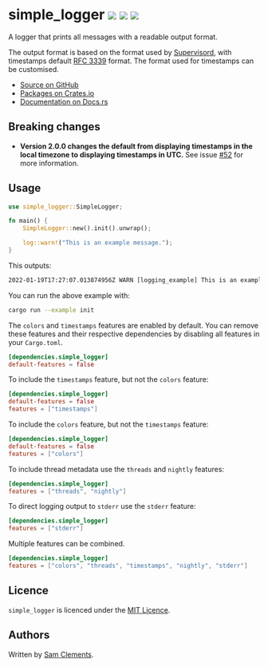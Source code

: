 # simple_logger [![](https://img.shields.io/github/tag/borntyping/rust-simple_logger.svg)](https://github.com/borntyping/rust-simple_logger/tags) [![](https://img.shields.io/travis/borntyping/rust-simple_logger.svg)](https://travis-ci.org/borntyping/rust-simple_logger) [![](https://img.shields.io/github/issues/borntyping/rust-simple_logger.svg)](https://github.com/borntyping/rust-simple_logger/issues)

A logger that prints all messages with a readable output format.

The output format is based on the format used by [Supervisord](https://github.com/Supervisor/supervisor), with timestamps default [RFC 3339](https://datatracker.ietf.org/doc/html/rfc3339) format. The format used for timestamps can be customised.

* [Source on GitHub](https://github.com/borntyping/rust-simple_logger)
* [Packages on Crates.io](https://crates.io/crates/simple_logger)
* [Documentation on Docs.rs](https://docs.rs/simple_logger)

Breaking changes
----------------

- **Version 2.0.0 changes the default from displaying timestamps in the local timezone to displaying timestamps in UTC.** See issue [#52](https://github.com/borntyping/rust-simple_logger/issues/52) for more information.

Usage
-----

```rust
use simple_logger::SimpleLogger;

fn main() {
    SimpleLogger::new().init().unwrap();

    log::warn!("This is an example message.");
}
```

This outputs:

```txt
2022-01-19T17:27:07.013874956Z WARN [logging_example] This is an example message.
```

You can run the above example with:

```sh
cargo run --example init
```

The `colors` and `timestamps` features are enabled by default. You can remove these
features and their respective dependencies by disabling all features in your
`Cargo.toml`.

```toml
[dependencies.simple_logger]
default-features = false
```

To include the `timestamps` feature, but not the `colors` feature:

```toml
[dependencies.simple_logger]
default-features = false
features = ["timestamps"]
```

To include the `colors` feature, but not the `timestamps` feature:

```toml
[dependencies.simple_logger]
default-features = false
features = ["colors"]
```

To include thread metadata use the `threads` and `nightly` features:

```toml
[dependencies.simple_logger]
features = ["threads", "nightly"]
```

To direct logging output to `stderr` use the `stderr` feature:

```toml
[dependencies.simple_logger]
features = ["stderr"]
```

Multiple features can be combined.

```toml
[dependencies.simple_logger]
features = ["colors", "threads", "timestamps", "nightly", "stderr"]
```

Licence
-------

`simple_logger` is licenced under the [MIT Licence](http://opensource.org/licenses/MIT).

Authors
-------

Written by [Sam Clements](sam@borntyping.co.uk).
